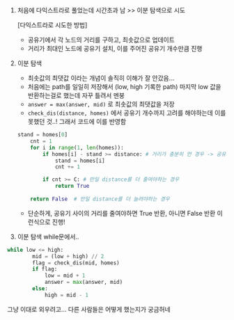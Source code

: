 1. 처음에 다익스트라로 풀었는데 시간초과 남 >> 이분 탐색으로 시도
    
    [다익스트라로 시도한 방법]
    - 공유기에서 각 노드의 거리를 구하고, 최솟값으로 업데이트
    - 거리가 최대인 노드에 공유기 설치, 이를 주어진 공유기 개수만큼 진행

2. 이분 탐색
    - 최솟값의 최댓값 이라는 개념이 솔직히 이해가 잘 안갔음…
    - 처음에는 path를 일일히 저장해서 (low, high 기록한 path) 마지막 low 값을 반환하는걸로 했는데 자꾸 틀려서 멘붕
    - `answer = max(answer, mid)` 로 최솟값의 최댓값을 저장
    - `check_dis(distance, homes)` 에서 공유기 개수까지 고려를 해야하는데 이를 못했던 것..! 그래서 코드에 이를 반영함
    
    ```python
    stand = homes[0]
        cnt = 1
        for i in range(1, len(homes)):
            if homes[i] - stand >= distance: # 거리가 충분히 먼 경우 -> 공유기 설치
                stand = homes[i]
                cnt += 1
    
            if cnt >= C: # 만일 distance를 더 줄여야하는 경우 
                return True
        
        return False  # 만일 distance를 더 늘려야하는 경우
    ```
    
    - 단순하게, 공유기 사이의 거리를 줄여야하면 True 반환, 아니면 False 반환 이런식으로 진행!
    
3. 이분 탐색 while문에서..

```python
while low <= high:
        mid = (low + high) // 2
        flag = check_dis(mid, homes)
        if flag:
            low = mid + 1
            answer = max(answer, mid)
        else:
            high = mid - 1
```

그냥 이대로 외우려고… 다른 사람들은 어떻게 했는지가 궁금허네